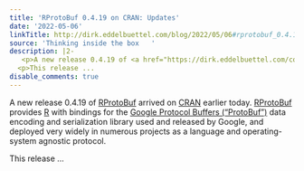 ```yaml
---
title: 'RProtoBuf 0.4.19 on CRAN: Updates'
date: '2022-05-06'
linkTitle: http://dirk.eddelbuettel.com/blog/2022/05/06#rprotobuf_0.4.19
source: 'Thinking inside the box   '
description: |2-
   <p>A new release 0.4.19 of <a href="https://dirk.eddelbuettel.com/code/rprotobuf.html">RProtoBuf</a> arrived on <a href="https://cran.r-project.org">CRAN</a> earlier today. <a href="https://dirk.eddelbuettel.com/code/rprotobuf.html">RProtoBuf</a> provides <a href="https://www.r-project.org">R</a> with bindings for the <a href="https://github.com/google/protobuf">Google Protocol Buffers (“ProtoBuf”)</a> data encoding and serialization library used and released by Google, and deployed very widely in numerous projects as a language and operating-system agnostic protocol.</p>
  <p>This release ...
disable_comments: true
---
```

 <p>A new release 0.4.19 of <a href="https://dirk.eddelbuettel.com/code/rprotobuf.html">RProtoBuf</a> arrived on <a href="https://cran.r-project.org">CRAN</a> earlier today. <a href="https://dirk.eddelbuettel.com/code/rprotobuf.html">RProtoBuf</a> provides <a href="https://www.r-project.org">R</a> with bindings for the <a href="https://github.com/google/protobuf">Google Protocol Buffers (“ProtoBuf”)</a> data encoding and serialization library used and released by Google, and deployed very widely in numerous projects as a language and operating-system agnostic protocol.</p>
<p>This release ...